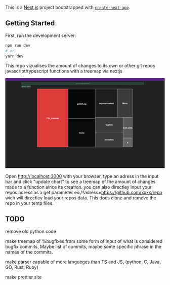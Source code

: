 This is a [Next.js](https://nextjs.org/) project bootstrapped with [`create-next-app`](https://github.com/vercel/next.js/tree/canary/packages/create-next-app).

## Getting Started

First, run the development server:

```bash
npm run dev
# or
yarn dev
```
This repo vizualises the amount of changes to its own or other git repos javascript/typescript functions 
with a treemap via nextjs

![alt text](https://github.com/SyberKraken/Git-Commit-Functions-Change-Frequency-Data-Vizualisation/blob/main/imgs/example.png)

Open [http://localhost:3000](http://localhost:3000) with your browser, type an adress in the 
input bar and click "update chart" to see a treemap of the amount of changes made to a function
since its creation. you can also directley input your repos adress as a get parameter
ex:/?adress=https://github.com/xxxx/repo 
wich will directley load your repos data.
This does clone and remove the repo in your temp files.

## TODO

remove old python code

make treemap of %bugfixes from some form of input of what is considered bugfix commits, Maybe list of commits, maybe some specific phrase in the names of the commits.

make parser capable of more langueges than TS and JS, (python, C, Java, GO, Rust, Ruby)

make prettier site
